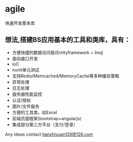 agile
=====

快速开发基本库

想法,搭建BS应用基本的工具和类库，具有：
-----
- 方便快捷的数据访问层(Entityframework + linq)
- 面向接口开发
- IoC
- nunit单元测试
- 支持Redis/Memcached/MemoryCache等多种缓存策略
- 异常处理
- 日志处理
- 服务器性能监控
- 认证/授权
- 图片/文件服务
- 方便的工具类，如Excel
- 前端页面框架(bootstrap+angularjs)
- 集成部分第三方平台（支付/登录）

Any ideas contact tianzhiyuan126@126.com

